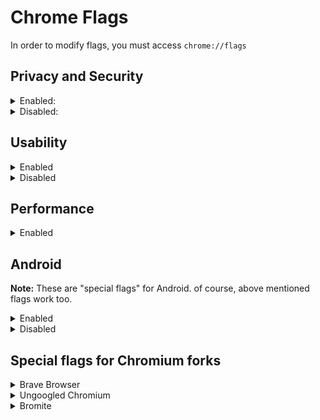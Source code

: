 
# Chrome Flags
In order to modify flags, you must access `chrome://flags`

## Privacy and Security

<details><summary>Enabled:</summary><p>

* #block-insecure-private-network-requests
* #clear-cross-site-cross-browsing-context-group-window-name
* #disallow-doc-written-script-loads
	* Enabling it breaks `--blink-settings="preferredColorScheme=1"`
	* If you use Brave Browser with Fingerprinting blocking Strict, just enable the flag
* #dns-httpssvc
	* Make sure you are using a secure DNS. If not, ignore it
* #enable-removing-all-third-party-cookies
* #enable-web-bluetooth-new-permissions-backend
	* Go to chrome://settings/content/bluetoothDevices and disable the permission
	* On Android, Go to Settings → Site Settings → Bluetooth → Disable the permission
* #force-effective-connection-type - **Slow 2G**
* #freeze-user-agent
* #heavy-ad-privacy-mitigations
* #http-cache-partitioning
* #isolate-origins
* #isolation-by-default
	* Breaks captchas and DevTools
* #legacy-tls-enforced
* #mixed-forms-disable-autofill
* #mixed-forms-interstitial
* #omnibox-default-typed-navigations-to-https
* #post-quantum-cecpq2
* #restrict-gamepad-access
* #schemeful-same-site
* #strict-extension-isolation
* #strict-origin-isolation
</p></details>

<details><summary>Disabled:</summary><p>

* #allow-sync-xhr-in-page-dismissal
* #cast-media-route-provider
* #enable-first-party-sets
* #enable-generic-sensor-extra-classes
* #enable-sxg-prefetch-cache-for-navigations
* #enable-sxg-subresource-prefetching
* #enable-webrtc-remote-event-log
* #enable-windows-gaming-input-data-fetcher
* #enable-winrt-geolocation-implementation
	* You might need to enable it for Maps
* #enterprise-realtime-extension-request
* #file-handling-api
* #font-access
* #font-access-persistent
* #form-controls-dark-mode
* #happiness-tracking-surveys-for-desktop-demo
* #happiness-tracking-surveys-for-desktop-privacy-sandbox
* #happiness-tracking-surveys-for-desktop-settings
* #happiness-tracking-surveys-for-desktop-settings-privacy
* #hardware-media-key-handling
* #load-media-router-component-extension
* #media-router-cast-allow-all-ips
* #ntp-cache-one-google-bar
* #passwords-account-storage
* #passwords-account-storage-iph
* #privacy-sandbox-settings
* #raw-clipboard
* #safety-check-chrome-cleaner-child
* #show-autofill-type-predictions
* #trust-tokens
* #use-first-party-set
* #web-bundles
* #web-share
* #webid
</p></details>

## Usability

<details><summary>Enabled</summary><p>

* #content-settings-redesign
* #enable-force-dark
	* Personal preference
* #enable-new-profile-picker
* #enable-reader-mode
* #global-media-controls-cast-start-stop
* #global-media-controls-modern-ui
* #global-media-controls-overlay-controls
* #page-info-version-2-desktop
* #privacy-advisor
* #read-later
* #scrollable-tabstrip
* #tab-groups-auto-create
* #tab-groups-collapse
</p></details>

<details><summary>Disabled</summary><p>

* #detect-target-embedding-lookalikes
* #enable-translate-sub-frames
* #in-product-help-demo-mode-choice
* #smooth-scrolling
	* Personal preference
* #sms-receiver-cross-device
* #username-first-flow
</p></details>

## Performance

<details><summary>Enabled</summary><p>

* #back-forward-cache - **Enabled force caching all pages (experimntal)**
	* Make sure you are using `#http-cache-partitioning` and command line flags
* #calculate-native-win-occlusion
* #enable-lite-video
* #enable-parallel-downloading
* #enable-quic
* #enable-skia-renderer
* #enable-throttle-display-none-and-visibility-hidden-cross-origin-iframes
* #enable-vulkan - Disabled, due to causing completely black web pages and making browser laggy
	* This flag is enabled by default on some/most devices
	* If you don't experience same problem, keep this flag default
* #enable-webassembly-lazy-compilation
* #intensive-wake-up-throttling - **Enabled**
	* Enabled 10 seconds after a tab is hidden should improve battery life. However, you might have issues on some websites, like Mega.nz or Spotify (testing is required)
* #lite-video-force-override-decision
* #overlay-strategies - **Occluded and unoccluded buffers (single-fullscreen,single-on-top,underlay)**
	* Use this flag for Skylake or newer

**These flags are not intented for every device, but worth testing.**

Forcing them might be a bad idea. Therefore, before using them, please check out Problems section by typing `chrome://gpu` into the address bar (ignore WebGL errors)

* #enable-accelerated-video-decode
	* Enabled by default on Windows (probably on MacOS, too), yet not on Linux.
	* Use ``chrome://media-iternals`` to verify if you are actually getting hardware accelerated video decoding or not. [Read more](https://teddit.net/r/linux/comments/k5s4n5/google_chrome_v88_got_hardwareaccelerated/gehwpak/)
* #enable-gpu-rasterization
* #enable-zero-copy
* #ignore-gpu-blocklist
* #use-angle
	* According to the flag's description, using the OpenGL driver as the graphics backend may result in higher performance
	* D3D11 is used by default; D3D12 may improve performance if you are using Windows 10 1709 or newer.
</p></details>

## Android
**Note:** These are "special flags" for Android. of course, above mentioned flags work too.

<details><summary>Enabled</summary><p>

* #actionable-content-settings - **Enabled**
* #download-auto-resumption-native - **Enabled**
* #enable-instant-start - **Enabled**
* #enable-site-isolation-for-password-sites - **Enabled**
* #enable-site-per-process - **Enabled**
* #omnibox-most-visited-tiles - **Enabled**
* #page-info-discoverability - **Enabled**
</p></details>

<details><summary>Disabled</summary><p>

* #contextual-search-longpress-resolve - **Disabled**
* #related-searches - **Disabled**
* #xsurface-metrics-reporting - **Disabled**
</p></details>

## Special flags for Chromium forks

<details><summary>Brave Browser</summary><p>

* #brave-adblock-cname-uncloaking - **Enabled**
	* Keep it disabled on MacOS
* #brave-adblock-cosmetic-filtering - **Enabled**
* #brave-adblock-cosmetic-filtering-native - **Enabled**
* #brave-adblock-csp-rules - **Enabled**
* #brave-domain-block - **Enabled**
* #brave-ephemeral-storage - **Enabled**
* #brave-ephemeral-storage-keep-alive - **Enabled**
* #brave-extension-network-blocking - **Enabled**
* #brave-permission-lifetime - **Enabled**
* #brave-speedreader - **Enabled**
* #sidebar - **Enabled**

</p></details>

<details><summary>Ungoogled Chromium</summary><p>

* #extension-mime-request-handling - **Always prompt for install**
* #fingerprinting-canvas-image-data-noise - **Enabled**
* #fingerprinting-canvas-measuretext-noise - **Enabled**
* #fingerprinting-client-rects-noise - **Enabled**
</p></details>

<details><summary>Bromite</summary><p>

* #disable-webgl - Disabled
	* It should be enabled to actually disable WebGL, but it's a bug in Bromite.
* #num-raster-threads - 4
</p></details>
